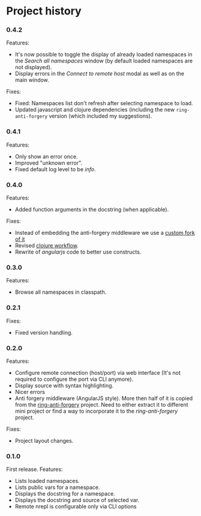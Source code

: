 # Project history

### 0.4.2
Features:

* It's now possible to toggle the display of already loaded namespaces
  in the *Search all namespaces* window (by default loaded namespaces
  are not displayed).
* Display errors in the *Connect to remote host* modal as well as on
  the main window.

Fixes:

* Fixed: Namespaces list don't refresh after selecting namespace to
  load.
* Updated javascript and clojure dependencies (including the new
  `ring-anti-forgery` version (which included my suggestions).

### 0.4.1
Features:

* Only show an error once.
* Improved "unknown error".
* Fixed default log level to be *info*.

### 0.4.0
Features:

* Added function arguments in the docstring (when applicable).

Fixes:

* Instead of embedding the anti-forgery middleware we use a [custom
  fork of it][braf]
* Revised [clojure workflow][workflow].
* Rewrite of *angularjs* code to better use constructs.

### 0.3.0
Features:

* Browse all namespaces in classpath.

### 0.2.1
Fixes:

* Fixed version handling.

### 0.2.0
Features:

* Configure remote connection (host/port) via web interface (It's not
  required to configure the port via CLI anymore).
* Display source with syntax highlighting.
* Nicer errors
* Anti forgery middleware (AngularJS style). More then half of it is
  copied from the [ring-anti-forgery][] project. Need to either
  extract it to different mini project or find a way to incorporate it
  to the *ring-anti-forgery* project.

Fixes:

* Project layout changes.

### 0.1.0
First release. Features:

* Lists loaded namespaces.
* Lists public vars for a namespace.
* Displays the docstring for a namespace.
* Displays the docstring and source of selected var.
* Remote nrepl is configurable only via CLI options

[ring-anti-forgery]: https://github.com/weavejester/ring-anti-forgery
[braf]: https://github.com/babysnakes/ring-anti-forgery
[workflow]: http://thinkrelevance.com/blog/2013/06/04/clojure-workflow-reloaded
